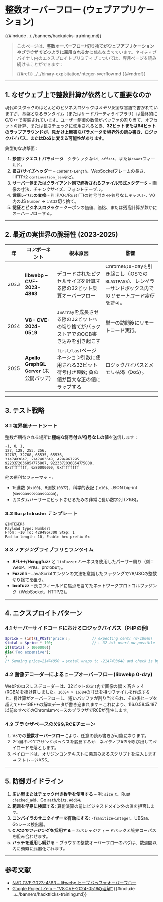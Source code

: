 # 整数オーバーフロー (ウェブアプリケーション)

{{#include ../../banners/hacktricks-training.md}}

> このページは、**整数オーバーフロー/切り捨てがウェブアプリケーションやブラウザでどのように悪用されるか**に焦点を当てています。ネイティブバイナリ内のエクスプロイトプリミティブについては、専用ページを読み続けることができます：
>
> {{#ref}}
> ../../binary-exploitation/integer-overflow.md
> {{#endref}}

---

## 1. なぜウェブ上で整数計算が依然として重要なのか

現代のスタックのほとんどのビジネスロジックは*メモリ安全*な言語で書かれていますが、基盤となるランタイム（またはサードパーティライブラリ）は最終的にC/C++で実装されています。ユーザー制御の数値がバッファの割り当て、オフセットの計算、または長さチェックに使用されるとき、**32ビットまたは64ビットのラップアラウンドが、見かけ上無害なパラメータを境界外の読み書き、ロジックバイパス、またはDoSに変える可能性があります**。

典型的な攻撃面：

1. **数値リクエストパラメータ** – クラシックな`id`、`offset`、または`count`フィールド。
2. **長さ/サイズヘッダー** – `Content-Length`、WebSocketフレームの長さ、HTTP/2 `continuation_len`など。
3. **サーバー側またはクライアント側で解析されるファイル形式メタデータ** – 画像の寸法、チャンクサイズ、フォントテーブル。
4. **言語レベルの変換** – PHP/Go/Rust FFIの符号付き↔符号なしキャスト、V8内のJS `Number` → `int32`切り捨て。
5. **認証とビジネスロジック** – クーポンの価値、価格、または残高計算が静かにオーバーフローする。

---

## 2. 最近の実世界の脆弱性 (2023-2025)

| 年   | コンポーネント                     | 根本原因                                                        | 影響                                                         |
|------|----------------------------------|-------------------------------------------------------------|------------------------------------------------------------|
| 2023 | **libwebp – CVE-2023-4863**     | デコードされたピクセルサイズを計算する際の32ビット乗算オーバーフロー | Chromeの0-dayを引き起こし（iOSでの`BLASTPASS`）、レンダラーサンドボックス内での*リモートコード実行*を許可。 |
| 2024 | **V8 – CVE-2024-0519**          | `JSArray`を成長させる際の32ビットへの切り捨てがバックストアでのOOB書き込みを引き起こす | 単一の訪問後にリモートコード実行。                             |
| 2025 | **Apollo GraphQL Server** (未公開パッチ) | `first/last`ページネーション引数に使用される32ビット符号付き整数; 負の値が巨大な正の値にラップする | ロジックバイパスとメモリ枯渇（DoS）。                       |

---

## 3. テスト戦略

### 3.1 境界値チートシート

整数が期待される場所に**極端な符号付き/符号なしの値**を送信します：
```
-1, 0, 1,
127, 128, 255, 256,
32767, 32768, 65535, 65536,
2147483647, 2147483648, 4294967295,
9223372036854775807, 9223372036854775808,
0x7fffffff, 0x80000000, 0xffffffff
```
他の便利なフォーマット:
* 16進数 (`0x100`)、8進数 (`0377`)、科学的表記 (`1e10`)、JSON big-int (`9999999999999999999`)。
* カスタムパーサーにヒットさせるための非常に長い数字列 (>1kB)。

### 3.2 Burp Intruder テンプレート
```
§INTEGER§
Payload type: Numbers
From: -10 To: 4294967300 Step: 1
Pad to length: 10, Enable hex prefix 0x
```
### 3.3 ファジングライブラリとランタイム

* **AFL++/Honggfuzz** と `libFuzzer` ハーネスを使用したパーサー周り（例：WebP、PNG、protobuf）。
* **Fuzzilli** – JavaScriptエンジンの文法を意識したファジングでV8/JSCの整数切り捨てを狙う。
* **boofuzz** – 長さフィールドに焦点を当てたネットワークプロトコルファジング（WebSocket、HTTP/2）。

---

## 4. エクスプロイトパターン

### 4.1 サーバーサイドコードにおけるロジックバイパス（PHPの例）
```php
$price = (int)$_POST['price'];          // expecting cents (0-10000)
$total = $price * 100;                  // ← 32-bit overflow possible
if($total > 1000000){
die('Too expensive');
}
/* Sending price=21474850 → $total wraps to ‑2147483648 and check is bypassed */
```
### 4.2 画像デコーダーによるヒープオーバーフロー (libwebp 0-day)
WebPのロスレスデコーダーは、32ビットの`int`内で画像の幅 × 高さ × 4 (RGBA)を掛け算しました。`16384 × 16384`の寸法を持つファイルを作成すると、掛け算がオーバーフローし、短いバッファが割り当てられ、その後ヒープを超えて**~1GB**の解凍データが書き込まれます – これにより、116.0.5845.187以前のすべてのChromiumベースのブラウザでRCEが発生します。

### 4.3 ブラウザベースのXSS/RCEチェーン
1. V8での**整数オーバーフロー**により、任意の読み書きが可能になります。
2. 2つ目のバグでサンドボックスを脱出するか、ネイティブAPIを呼び出してペイロードを落とします。
3. ペイロードは、オリジンコンテキストに悪意のあるスクリプトを注入します → ストレージXSS。

---

## 5. 防御ガイドライン

1. **広い型またはチェック付き数学を使用する** – 例: `size_t`、Rust `checked_add`、Go `math/bits.Add64`。
2. **範囲を早期に検証する**: 算術演算の前にビジネスドメイン外の値を拒否します。
3. **コンパイラのサニタイザーを有効にする**: `-fsanitize=integer`、UBSan、Goレース検出器。
4. **CI/CDでファジングを採用する** – カバレッジフィードバックと境界コーパスを組み合わせます。
5. **パッチを適用し続ける** – ブラウザの整数オーバーフローのバグは、数週間以内に頻繁に武器化されます。

---

## 参考文献

* [NVD CVE-2023-4863 – libwebp ヒープバッファオーバーフロー](https://nvd.nist.gov/vuln/detail/CVE-2023-4863)
* [Google Project Zero – "V8 CVE-2024-0519の理解"](https://googleprojectzero.github.io/)
{{#include ../../banners/hacktricks-training.md}}
